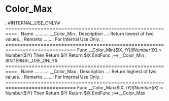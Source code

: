 # Color_Max
; #INTERNAL_USE_ONLY# ========================================================== ; Name ..........: __Color_Min ; Description ...: Return lowest of two values. ; Remarks .......: For Internal Use Only. ; ============================================================================== Func __Color_Min($iX, $iY)     If Number($iX) > Number($iY) Then Return $iY     Return $iX EndFunc   ;==>__Color_Min  ; #INTERNAL_USE_ONLY# ========================================================== ; Name ..........: __Color_Max ; Description ...: Return highest of two values. ; Remarks .......: For Internal Use Only. ; ============================================================================== Func __Color_Max($iX, $iY)     If Number($iX) &lt; Number($iY) Then Return $iY     Return $iX EndFunc   ;==>__Color_Max
